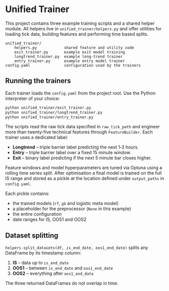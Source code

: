 # Unified Trainer

This project contains three example training scripts and a shared helper module.
All helpers live in `unified_trainer/helpers.py` and offer utilities for
loading tick data, building features and performing time based splits.

```
unified_trainer/
    helpers.py            shared feature and utility code
    exit_trainer.py       example exit model training
    longtrend_trainer.py  example long‑trend trainer
    entry_trainer.py      example entry model trainer
config.yaml               configuration used by the trainers
```

## Running the trainers
Each trainer loads the `config.yaml` from the project root. Use the Python
interpreter of your choice:

```bash
python unified_trainer/exit_trainer.py
python unified_trainer/longtrend_trainer.py
python unified_trainer/entry_trainer.py
```

The scripts read the raw tick data specified in `raw_tick_path` and engineer
more than twenty‑five technical features through `FeatureBuilder`. Each trainer
uses a dedicated label:

* **Longtrend** – triple barrier label predicting the next 1‑3 hours.
* **Entry** – triple barrier label over a fixed 15 minute window.
* **Exit** – binary label predicting if the next 5 minute bar closes higher.

Feature windows and model hyperparameters are tuned via Optuna using a rolling
time series split. After optimisation a final model is trained on the full IS
range and stored as a pickle at the location defined under `output_paths` in
`config.yaml`.

Each pickle contains:

* the trained models (`rf`, `gb` and logistic meta model)
* a placeholder for the preprocessor (`None` in this example)
* the entire configuration
* date ranges for IS, OOS1 and OOS2

## Dataset splitting
`helpers.split_datasets(df, is_end_date, oos1_end_date)` splits any DataFrame by
its timestamp column:

1. **IS** – data up to `is_end_date`
2. **OOS1** – between `is_end_date` and `oos1_end_date`
3. **OOS2** – everything after `oos1_end_date`

The three returned DataFrames do not overlap in time.
